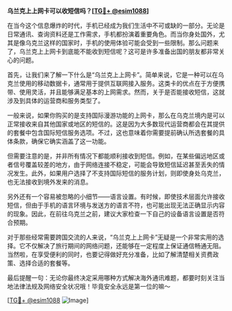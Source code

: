 **乌兰克上上网卡可以收短信吗？[[TG💪+ @esim1088](https://t.me/s/esim1088)]**

在当今这个信息爆炸的时代，手机已经成为我们生活中不可或缺的一部分。无论是日常通讯、查询资料还是工作需求，手机都扮演着重要角色。而当你身处国外，尤其是像乌克兰这样的国家时，手机的使用体验可能会受到一些限制。那么问题来了，乌兰克上上网卡到底能不能收到短信呢？这可是许多准备出国的朋友都非常关心的问题。

首先，让我们来了解一下什么是“乌兰克上上网卡”。简单来说，它是一种可以在乌克兰使用的移动数据卡，通常用于提供互联网接入服务。这类卡的优点在于方便携带、使用灵活，并且能够满足基本的上网需求。然而，关于是否能接收短信，这就涉及到具体的运营商和服务类型了。

一般来说，如果你购买的是支持国际漫游功能的上网卡，那么在乌克兰境内是可以正常接收来自其他国家或地区的短信的。这是因为大多数现代运营商都会在其提供的套餐中包含国际短信服务选项。不过，这也意味着你需要提前确认所选套餐的具体条款，确保它确实涵盖了这一功能。

但需要注意的是，并非所有情况下都能顺利接收到短信。例如，在某些偏远地区或者信号覆盖较差的地方，由于网络连接不稳定，可能会导致短信延迟甚至丢失的情况发生。此外，如果用户选择了不支持国际短信的服务计划，则即使身处乌克兰，也无法接收到境外发来的消息。

另外还有一个容易被忽略的小细节——语言设置。有时候，即使技术层面允许接收短信，但由于手机的语言环境与发送方的语言不符，也可能出现无法正确显示内容的现象。因此，在前往乌克兰之前，建议大家检查一下自己的设备语言设置是否符合预期。

对于那些经常需要跨国交流的人来说，“乌兰克上上网卡”无疑是一个非常实用的选择。它不仅解决了旅行期间的网络问题，还能够在一定程度上保证通信畅通无阻。当然啦，在享受便利的同时，也要记得做好充分准备，比如了解清楚相关资费政策、选择合适的套餐等。

最后提醒一句：无论你最终决定采用哪种方式解决海外通讯难题，都要时刻关注当地法律法规及网络安全状况哦！毕竟安全永远是第一位的嘛～

[[TG💪+ @esim1088](https://t.me/s/esim1088) ![Image](https://i.postimg.cc/4NQfJmqS/Snipaste-2025-05-13-00-14-12.png)]